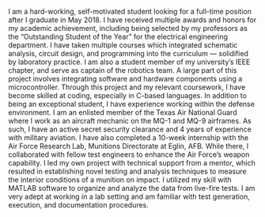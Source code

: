   I am a hard-working, self-motivated student looking for a full-time position after I graduate in May 2018. I have received multiple awards and honors for my academic achievement, including being selected by my professors as the “Outstanding Student of the Year” for the electrical engineering department. I have taken multiple courses which integrated schematic analysis, circuit design, and programming into the curriculum — solidified by laboratory practice. I am also a student member of my university’s IEEE chapter, and serve as captain of the robotics team. A large part of this project involves integrating software and hardware components using a microcontroller. Through this project and my relevant coursework, I have become skilled at coding, especially in C-based languages.
  In addition to being an exceptional student, I have experience working within the defense environment. I am an enlisted member of the Texas Air National Guard where I work as an aircraft mechanic on the MQ-1 and MQ-9 airframes. As such, I have an active secret security clearance and 4 years of experience with military aviation.
  I have also completed a 10-week internship with the Air Force Research Lab, Munitions Directorate at Eglin, AFB. While there, I collaborated with fellow test engineers to enhance the Air Force’s weapon capability. I led my own project with technical support from a mentor, which resulted in establishing novel testing and analysis techniques to measure the interior conditions of a munition on impact. I utilized my skill with MATLAB software to organize and analyze the data from live-fire tests. I am very adept at working in a lab setting and am familiar with test generation, execution, and documentation procedures.
